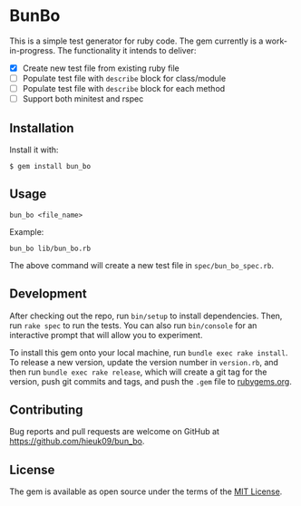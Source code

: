 # BunBo

This is a simple test generator for ruby code. The gem currently is a
work-in-progress. The functionality it intends to deliver:

- [x] Create new test file from existing ruby file
- [ ] Populate test file with `describe` block for class/module
- [ ] Populate test file with `describe` block for each method
- [ ] Support both minitest and rspec

## Installation

Install it with:

```shell
$ gem install bun_bo
```

## Usage

```shell
bun_bo <file_name>
```

Example:

```shell
bun_bo lib/bun_bo.rb
```

The above command will create a new test file in `spec/bun_bo_spec.rb`.

## Development

After checking out the repo, run `bin/setup` to install dependencies. Then, run `rake spec` to run the tests. You can also run `bin/console` for an interactive prompt that will allow you to experiment.

To install this gem onto your local machine, run `bundle exec rake install`. To release a new version, update the version number in `version.rb`, and then run `bundle exec rake release`, which will create a git tag for the version, push git commits and tags, and push the `.gem` file to [rubygems.org](https://rubygems.org).

## Contributing

Bug reports and pull requests are welcome on GitHub at https://github.com/hieuk09/bun_bo.

## License

The gem is available as open source under the terms of the [MIT License](https://opensource.org/licenses/MIT).

